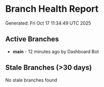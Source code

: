 # Branch Health Report
Generated: Fri Oct 17 11:34:49 UTC 2025

## Active Branches
- **main** - 12 minutes ago by Dashboard Bot

## Stale Branches (>30 days)
No stale branches found
